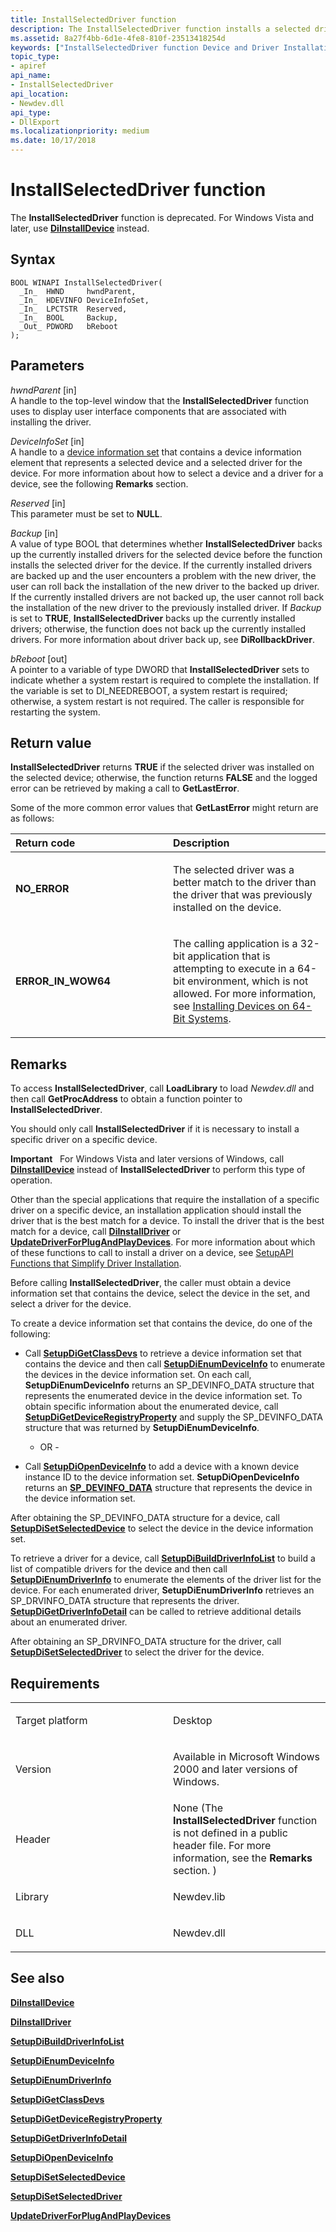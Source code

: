 ```yaml
---
title: InstallSelectedDriver function
description: The InstallSelectedDriver function installs a selected driver on a selected device.
ms.assetid: 8a27f4bb-6d1e-4fe8-810f-23513418254d
keywords: ["InstallSelectedDriver function Device and Driver Installation"]
topic_type:
- apiref
api_name:
- InstallSelectedDriver
api_location:
- Newdev.dll
api_type:
- DllExport
ms.localizationpriority: medium
ms.date: 10/17/2018
---
```


# InstallSelectedDriver function


The **InstallSelectedDriver** function is deprecated. For Windows Vista and later, use [**DiInstallDevice**](/windows/desktop/api/newdev/nf-newdev-diinstalldevice) instead.

Syntax
------

```ManagedCPlusPlus
BOOL WINAPI InstallSelectedDriver(
  _In_  HWND     hwndParent,
  _In_  HDEVINFO DeviceInfoSet,
  _In_  LPCTSTR  Reserved,
  _In_  BOOL     Backup,
  _Out_ PDWORD   bReboot
);
```

Parameters
----------

*hwndParent* \[in\]  
A handle to the top-level window that the **InstallSelectedDriver** function uses to display user interface components that are associated with installing the driver.

*DeviceInfoSet* \[in\]  
A handle to a [device information set](./device-information-sets.md) that contains a device information element that represents a selected device and a selected driver for the device. For more information about how to select a device and a driver for a device, see the following **Remarks** section.

*Reserved* \[in\]  
This parameter must be set to **NULL**.

*Backup* \[in\]  
A value of type BOOL that determines whether **InstallSelectedDriver** backs up the currently installed drivers for the selected device before the function installs the selected driver for the device. If the currently installed drivers are backed up and the user encounters a problem with the new driver, the user can roll back the installation of the new driver to the backed up driver. If the currently installed drivers are not backed up, the user cannot roll back the installation of the new driver to the previously installed driver. If *Backup* is set to **TRUE**, **InstallSelectedDriver** backs up the currently installed drivers; otherwise, the function does not back up the currently installed drivers. For more information about driver back up, see **DiRollbackDriver**.

*bReboot* \[out\]  
A pointer to a variable of type DWORD that **InstallSelectedDriver** sets to indicate whether a system restart is required to complete the installation. If the variable is set to DI\_NEEDREBOOT, a system restart is required; otherwise, a system restart is not required. The caller is responsible for restarting the system.

Return value
------------

**InstallSelectedDriver** returns **TRUE** if the selected driver was installed on the selected device; otherwise, the function returns **FALSE** and the logged error can be retrieved by making a call to **GetLastError**.

Some of the more common error values that **GetLastError** might return are as follows:

<table>
<colgroup>
<col width="50%" />
<col width="50%" />
</colgroup>
<thead>
<tr class="header">
<th align="left">Return code</th>
<th align="left">Description</th>
</tr>
</thead>
<tbody>
<tr class="odd">
<td align="left"><strong>NO_ERROR</strong></td>
<td align="left"><p>The selected driver was a better match to the driver than the driver that was previously installed on the device.</p></td>
</tr>
<tr class="even">
<td align="left"><strong>ERROR_IN_WOW64</strong></td>
<td align="left"><p>The calling application is a 32-bit application that is attempting to execute in a 64-bit environment, which is not allowed. For more information, see <a href="/windows-hardware/drivers/install/device-installations-on-64-bit-systems" data-raw-source="[Installing Devices on 64-Bit Systems](./device-installations-on-64-bit-systems.md)">Installing Devices on 64-Bit Systems</a>.</p></td>
</tr>
</tbody>
</table>

 

Remarks
-------

To access **InstallSelectedDriver**, call **LoadLibrary** to load *Newdev.dll* and then call **GetProcAddress** to obtain a function pointer to **InstallSelectedDriver**.

You should only call **InstallSelectedDriver** if it is necessary to install a specific driver on a specific device.

**Important**   For Windows Vista and later versions of Windows, call [**DiInstallDevice**](/windows/desktop/api/newdev/nf-newdev-diinstalldevice) instead of **InstallSelectedDriver** to perform this type of operation.

 

Other than the special applications that require the installation of a specific driver on a specific device, an installation application should install the driver that is the best match for a device. To install the driver that is the best match for a device, call [**DiInstallDriver**](/windows/desktop/api/newdev/nf-newdev-diinstalldrivera) or [**UpdateDriverForPlugAndPlayDevices**](/windows/desktop/api/newdev/nf-newdev-updatedriverforplugandplaydevicesa). For more information about which of these functions to call to install a driver on a device, see [SetupAPI Functions that Simplify Driver Installation](./functions-that-simplify-driver-installation.md).

Before calling **InstallSelectedDriver**, the caller must obtain a device information set that contains the device, select the device in the set, and select a driver for the device.

To create a device information set that contains the device, do one of the following:

-   Call [**SetupDiGetClassDevs**](/windows/desktop/api/setupapi/nf-setupapi-setupdigetclassdevsw) to retrieve a device information set that contains the device and then call [**SetupDiEnumDeviceInfo**](/windows/desktop/api/setupapi/nf-setupapi-setupdienumdeviceinfo) to enumerate the devices in the device information set. On each call, **SetupDiEnumDeviceInfo** returns an SP\_DEVINFO\_DATA structure that represents the enumerated device in the device information set. To obtain specific information about the enumerated device, call [**SetupDiGetDeviceRegistryProperty**](/windows/desktop/api/setupapi/nf-setupapi-setupdigetdeviceregistrypropertya) and supply the SP\_DEVINFO\_DATA structure that was returned by **SetupDiEnumDeviceInfo**.

    - OR -

-   Call [**SetupDiOpenDeviceInfo**](/windows/desktop/api/setupapi/nf-setupapi-setupdiopendeviceinfoa) to add a device with a known device instance ID to the device information set. **SetupDiOpenDeviceInfo** returns an [**SP\_DEVINFO\_DATA**](/windows/win32/api/setupapi/ns-setupapi-sp_devinfo_data) structure that represents the device in the device information set.

After obtaining the SP\_DEVINFO\_DATA structure for a device, call [**SetupDiSetSelectedDevice**](/windows/desktop/api/setupapi/nf-setupapi-setupdisetselecteddevice) to select the device in the device information set.

To retrieve a driver for a device, call [**SetupDiBuildDriverInfoList**](/windows/desktop/api/setupapi/nf-setupapi-setupdibuilddriverinfolist) to build a list of compatible drivers for the device and then call [**SetupDiEnumDriverInfo**](/windows/desktop/api/setupapi/nf-setupapi-setupdienumdriverinfoa) to enumerate the elements of the driver list for the device. For each enumerated driver, **SetupDiEnumDriverInfo** retrieves an SP\_DRVINFO\_DATA structure that represents the driver. [**SetupDiGetDriverInfoDetail**](/windows/desktop/api/setupapi/nf-setupapi-setupdigetdriverinfodetaila) can be called to retrieve additional details about an enumerated driver.

After obtaining an SP\_DRVINFO\_DATA structure for the driver, call [**SetupDiSetSelectedDriver**](/windows/desktop/api/setupapi/nf-setupapi-setupdisetselecteddrivera) to select the driver for the device.

Requirements
------------

<table>
<colgroup>
<col width="50%" />
<col width="50%" />
</colgroup>
<tbody>
<tr class="odd">
<td align="left"><p>Target platform</p></td>
<td align="left">Desktop</td>
</tr>
<tr class="even">
<td align="left"><p>Version</p></td>
<td align="left"><p>Available in Microsoft Windows 2000 and later versions of Windows.</p></td>
</tr>
<tr class="odd">
<td align="left"><p>Header</p></td>
<td align="left">None (The <strong>InstallSelectedDriver</strong> function is not defined in a public header file. For more information, see the <strong>Remarks</strong> section. )</td>
</tr>
<tr class="even">
<td align="left"><p>Library</p></td>
<td align="left">Newdev.lib</td>
</tr>
<tr class="odd">
<td align="left"><p>DLL</p></td>
<td align="left">Newdev.dll</td>
</tr>
</tbody>
</table>

## See also


[**DiInstallDevice**](/windows/desktop/api/newdev/nf-newdev-diinstalldevice)

[**DiInstallDriver**](/windows/desktop/api/newdev/nf-newdev-diinstalldrivera)

[**SetupDiBuildDriverInfoList**](/windows/desktop/api/setupapi/nf-setupapi-setupdibuilddriverinfolist)

[**SetupDiEnumDeviceInfo**](/windows/desktop/api/setupapi/nf-setupapi-setupdienumdeviceinfo)

[**SetupDiEnumDriverInfo**](/windows/desktop/api/setupapi/nf-setupapi-setupdienumdriverinfoa)

[**SetupDiGetClassDevs**](/windows/desktop/api/setupapi/nf-setupapi-setupdigetclassdevsw)

[**SetupDiGetDeviceRegistryProperty**](/windows/desktop/api/setupapi/nf-setupapi-setupdigetdeviceregistrypropertya)

[**SetupDiGetDriverInfoDetail**](/windows/desktop/api/setupapi/nf-setupapi-setupdigetdriverinfodetaila)

[**SetupDiOpenDeviceInfo**](/windows/desktop/api/setupapi/nf-setupapi-setupdiopendeviceinfoa)

[**SetupDiSetSelectedDevice**](/windows/desktop/api/setupapi/nf-setupapi-setupdisetselecteddevice)

[**SetupDiSetSelectedDriver**](/windows/desktop/api/setupapi/nf-setupapi-setupdisetselecteddrivera)

[**UpdateDriverForPlugAndPlayDevices**](/windows/desktop/api/newdev/nf-newdev-updatedriverforplugandplaydevicesa)

